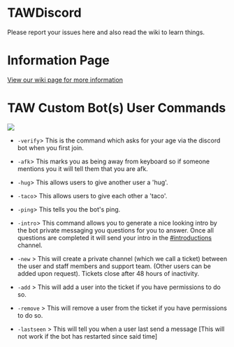 # TAWDiscord
Please report your issues here and also read the wiki to learn things.




# Information Page
[View our wiki page for more information](https://github.com/TheCyberCode/TAWDiscord/wiki)


# TAW Custom Bot(s) User Commands
![](https://i.imgur.com/XM1ALDk.jpg)

* `-verify`> This is the command which asks for your age via the discord bot when you first join.

* `-afk`> This marks you as being away from keyboard so if someone mentions you it will tell them that you are afk.

* `-hug`> This allows users to give another user a 'hug'.

* `-taco`> This allows users to give each other a 'taco'.

* `-ping`> This tells you the bot's ping.

* `-intro`> This command allows you to generate a nice looking intro by the bot private messaging you questions for you to answer. Once all questions are completed it will send your intro in the [#introductions](https://discordapp.com/channels/466239080360050718/468518379825790996) channel.

* `-new` > This will create a private channel (which we call a ticket) between the user and staff members and support team. (Other users can be added upon request). Tickets close after 48 hours of inactivity.

* `-add` > This will add a user into the ticket if you have permissions to do so.

* `-remove` > This will remove a user from the ticket if you have permissions to do so.

* `-lastseen` > This will tell you when a user last send a message [This will not work if the bot has restarted since said time]
